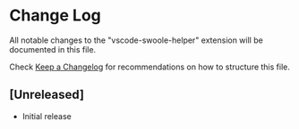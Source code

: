 # Change Log

All notable changes to the "vscode-swoole-helper" extension will be documented in this file.

Check [Keep a Changelog](http://keepachangelog.com/) for recommendations on how to structure this file.

## [Unreleased]

- Initial release